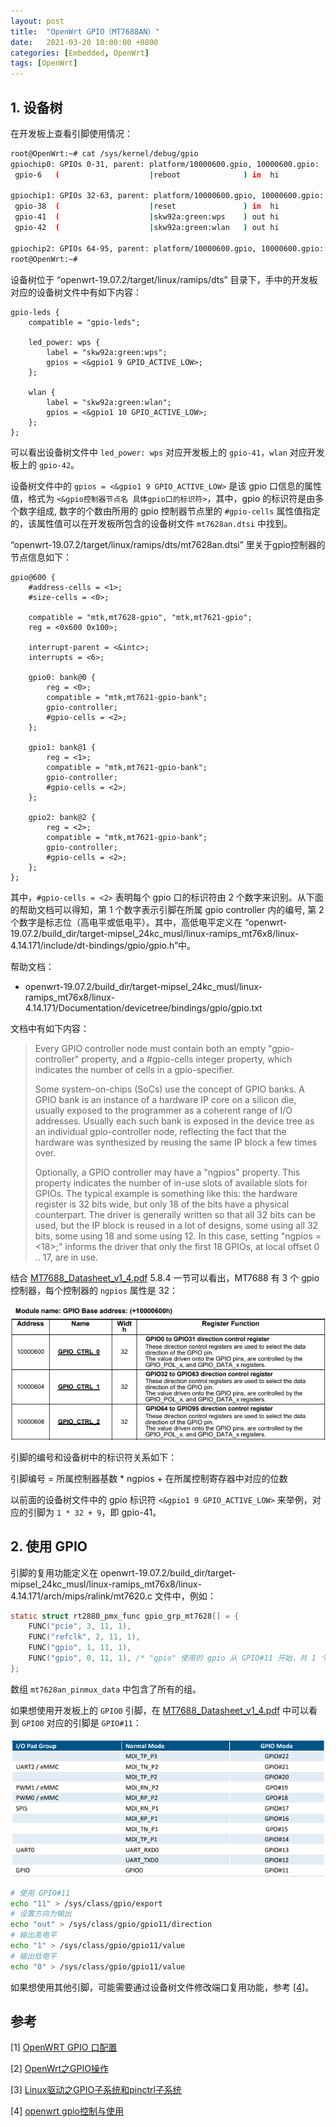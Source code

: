 ```yaml
---
layout: post
title:  "OpenWrt GPIO（MT7688AN）"
date:   2021-03-20 10:00:00 +0800
categories: [Embedded, OpenWrt]
tags: [OpenWrt]
---
```


## 1. 设备树

在开发板上查看引脚使用情况：

```bash
root@OpenWrt:~# cat /sys/kernel/debug/gpio
gpiochip0: GPIOs 0-31, parent: platform/10000600.gpio, 10000600.gpio:
 gpio-6   (                    |reboot              ) in  hi

gpiochip1: GPIOs 32-63, parent: platform/10000600.gpio, 10000600.gpio:
 gpio-38  (                    |reset               ) in  hi
 gpio-41  (                    |skw92a:green:wps    ) out hi
 gpio-42  (                    |skw92a:green:wlan   ) out hi

gpiochip2: GPIOs 64-95, parent: platform/10000600.gpio, 10000600.gpio:
root@OpenWrt:~#
```

设备树位于 “openwrt-19.07.2/target/linux/ramips/dts” 目录下，手中的开发板对应的设备树文件中有如下内容：

```
gpio-leds {
	compatible = "gpio-leds";

	led_power: wps {
		label = "skw92a:green:wps";
		gpios = <&gpio1 9 GPIO_ACTIVE_LOW>;
	};

	wlan {
		label = "skw92a:green:wlan";
		gpios = <&gpio1 10 GPIO_ACTIVE_LOW>;
	};
};
```

可以看出设备树文件中 `led_power: wps` 对应开发板上的 `gpio-41`，`wlan` 对应开发板上的 `gpio-42`。

设备树文件中的 `gpios = <&gpio1 9 GPIO_ACTIVE_LOW>` 是该 gpio 口信息的属性值，格式为 `<&gpio控制器节点名 具体gpio口的标识符>`，其中，gpio 的标识符是由多个数字组成, 数字的个数由所用的 gpio 控制器节点里的 `#gpio-cells` 属性值指定的，该属性值可以在开发板所包含的设备树文件 `mt7628an.dtsi` 中找到。

“openwrt-19.07.2/target/linux/ramips/dts/mt7628an.dtsi” 里关于gpio控制器的节点信息如下：

```
gpio@600 {
	#address-cells = <1>;
	#size-cells = <0>;

	compatible = "mtk,mt7628-gpio", "mtk,mt7621-gpio";
	reg = <0x600 0x100>;

	interrupt-parent = <&intc>;
	interrupts = <6>;

	gpio0: bank@0 {
		reg = <0>;
		compatible = "mtk,mt7621-gpio-bank";
		gpio-controller;
		#gpio-cells = <2>; 
	};

	gpio1: bank@1 {
		reg = <1>;
		compatible = "mtk,mt7621-gpio-bank";
		gpio-controller;
		#gpio-cells = <2>;
	};

	gpio2: bank@2 {
		reg = <2>;
		compatible = "mtk,mt7621-gpio-bank";
		gpio-controller;
		#gpio-cells = <2>;
	};
};
```

其中，`#gpio-cells = <2>` 表明每个 gpio 口的标识符由 2 个数字来识别。从下面的帮助文档可以得知，第 1 个数字表示引脚在所属 gpio controller 内的编号, 第 2 个数字是标志位（高电平或低电平）。其中，高低电平定义在 “openwrt-19.07.2/build_dir/target-mipsel_24kc_musl/linux-ramips_mt76x8/linux-4.14.171/include/dt-bindings/gpio/gpio.h”中。

帮助文档：

- openwrt-19.07.2/build_dir/target-mipsel_24kc_musl/linux-ramips_mt76x8/linux-4.14.171/Documentation/devicetree/bindings/gpio/gpio.txt

文档中有如下内容：

> Every GPIO controller node must contain both an empty "gpio-controller"
> property, and a #gpio-cells integer property, which indicates the number of
> cells in a gpio-specifier.
>
> Some system-on-chips (SoCs) use the concept of GPIO banks. A GPIO bank is an
> instance of a hardware IP core on a silicon die, usually exposed to the
> programmer as a coherent range of I/O addresses. Usually each such bank is
> exposed in the device tree as an individual gpio-controller node, reflecting
> the fact that the hardware was synthesized by reusing the same IP block a
> few times over.
>
> Optionally, a GPIO controller may have a "ngpios" property. This property
> indicates the number of in-use slots of available slots for GPIOs. The
> typical example is something like this: the hardware register is 32 bits
> wide, but only 18 of the bits have a physical counterpart. The driver is
> generally written so that all 32 bits can be used, but the IP block is reused
> in a lot of designs, some using all 32 bits, some using 18 and some using 12.
> In this case, setting "ngpios = <18>;" informs the driver that only the
> first 18 GPIOs, at local offset 0 .. 17, are in use.

结合 [MT7688_Datasheet_v1_4.pdf](https://labs.mediatek.com/en/download/50WkbgbH) 5.8.4 一节可以看出，MT7688 有 3 个 gpio 控制器，每个控制器的 `ngpios` 属性是 32：

![gpio_register](/assets/img/2021-03-20-openwrt_gpio_of_mt7688an.assets/gpio_register.png)

引脚的编号和设备树中的标识符关系如下：

引脚编号 = 所属控制器基数 * ngpios + 在所属控制寄存器中对应的位数

以前面的设备树文件中的 gpio 标识符 `<&gpio1 9 GPIO_ACTIVE_LOW>` 来举例，对应的引脚为 `1 * 32 + 9`，即 gpio-41。

## 2. 使用 GPIO

引脚的复用功能定义在 openwrt-19.07.2/build_dir/target-mipsel_24kc_musl/linux-ramips_mt76x8/linux-4.14.171/arch/mips/ralink/mt7620.c 文件中，例如：

```c
static struct rt2880_pmx_func gpio_grp_mt7628[] = {
	FUNC("pcie", 3, 11, 1),
	FUNC("refclk", 2, 11, 1),
	FUNC("gpio", 1, 11, 1),
	FUNC("gpio", 0, 11, 1),	/* "gpio" 使用的 gpio 从 GPIO#11 开始，共 1 个引脚 */
};
```

数组 `mt7628an_pinmux_data` 中包含了所有的组。

如果想使用开发板上的 `GPIO0` 引脚，在 [MT7688_Datasheet_v1_4.pdf](https://labs.mediatek.com/en/download/50WkbgbH) 中可以看到 `GPIO0` 对应的引脚是 `GPIO#11`：

![GPIO0](/assets/img/2021-03-20-openwrt_gpio_of_mt7688an.assets/gpio0.png)

```bash
# 使用 GPIO#11
echo "11" > /sys/class/gpio/export
# 设置方向为输出
echo "out" > /sys/class/gpio/gpio11/direction
# 输出高电平
echo "1" > /sys/class/gpio/gpio11/value
# 输出低电平
echo "0" > /sys/class/gpio/gpio11/value
```

如果想使用其他引脚，可能需要通过设备树文件修改端口复用功能，参考 [[4]](https://blog.csdn.net/jazzsoldier/article/details/65438903)。

## 参考

[1] [OpenWRT GPIO 口配置](https://www.jianshu.com/p/5e840ca0ee19)

[2] [OpenWrt之GPIO操作](https://blog.csdn.net/hzlarm/article/details/103120139)

[3] [Linux驱动之GPIO子系统和pinctrl子系统](https://www.cnblogs.com/UnfriendlyARM/p/13674502.html)

[4] [openwrt gpio控制与使用](https://blog.csdn.net/jazzsoldier/article/details/65438903)